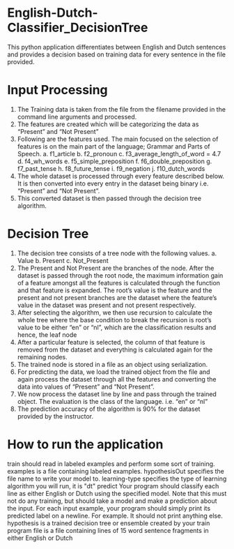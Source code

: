 # English-Dutch-Classifier_DecisionTree
This python application differentiates between English and Dutch sentences and provides a decision based on training data for every sentence in the file provided.
# Input Processing
1. The Training data is taken from the file from the filename provided in the command line arguments and processed.
2. The features are created which will be categorizing the data as “Present” and “Not Present”
3. Following are the features used. The main focused on the selection of features is on the main part of the language; Grammar and Parts of Speech.
a. f1_article
b. f2_pronoun
c. f3_average_length_of_word = 4.7
d. f4_wh_words
e. f5_simple_preposition
f. f6_double_preposition
g. f7_past_tense
h. f8_future_tense
i. f9_negation
j. f10_dutch_words
4. The whole dataset is processed through every feature described below. It is then converted into every entry in the dataset being binary i.e. “Present” and “Not Present”.
5. This converted dataset is then passed through the decision tree algorithm.
# Decision Tree
1. The decision tree consists of a tree node with the following values.
a. Value
b. Present
c. Not_Present
2. The Present and Not Present are the branches of the node. After the dataset is passed through the root node, the maximum information gain of a feature amongst all the features is calculated through the function and that feature is expanded. The root’s value is the feature and the present and not present branches are the dataset where the feature’s value in the dataset was present and not present respectively.
3. After selecting the algorithm, we then use recursion to calculate the whole tree where the base condition to break the recursion is root’s value to be either “en” or “nl”, which are the classification results and hence, the leaf node
4. After a particular feature is selected, the column of that feature is removed from the dataset and everything is calculated again for the remaining nodes.
5. The trained node is stored in a file as an object using serialization.
6. For predicting the data, we load the trained object from the file and again process the dataset through all the features and converting the data into values of “Present” and “Not Present”.
7. We now process the dataset line by line and pass through the trained object. The evaluation is the class of the language. i.e. “en” or “nl”
8. The prediction accuracy of the algorithm is 90% for the dataset provided by the instructor.
# How to run the application
train <examples> <hypothesisOut> <learning-type> should read in labeled examples and perform some sort of training.
examples is a file containing labeled examples.
hypothesisOut specifies the file name to write your model to.
learning-type specifies the type of learning algorithm you will run, it is "dt"
predict <hypothesis> <file> Your program should classify each line as either English or Dutch using the specified model. Note that this must not do any training, but should take a model and make a prediction about the input. For each input example, your program should simply print its predicted label on a newline. For example. It should not print anything else.
hypothesis is a trained decision tree or ensemble created by your train program
file is a file containing lines of 15 word sentence fragments in either English or Dutch
